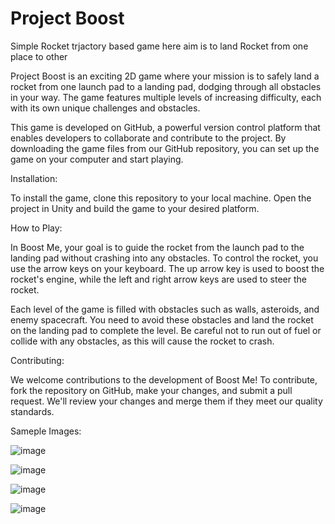 # Project Boost
 Simple Rocket trjactory based game here aim is to land Rocket from one place to other
 
Project Boost is an exciting 2D game where your mission is to safely land a rocket from one launch pad to a landing pad, dodging through all obstacles in your way. The game features multiple levels of increasing difficulty, each with its own unique challenges and obstacles.

This game is developed on GitHub, a powerful version control platform that enables developers to collaborate and contribute to the project. By downloading the game files from our GitHub repository, you can set up the game on your computer and start playing.

Installation:

To install the game, clone this repository to your local machine. Open the project in Unity and build the game to your desired platform.

How to Play:

In Boost Me, your goal is to guide the rocket from the launch pad to the landing pad without crashing into any obstacles. To control the rocket, you use the arrow keys on your keyboard. The up arrow key is used to boost the rocket's engine, while the left and right arrow keys are used to steer the rocket.

Each level of the game is filled with obstacles such as walls, asteroids, and enemy spacecraft. You need to avoid these obstacles and land the rocket on the landing pad to complete the level. Be careful not to run out of fuel or collide with any obstacles, as this will cause the rocket to crash.

Contributing:

We welcome contributions to the development of Boost Me! To contribute, fork the repository on GitHub, make your changes, and submit a pull request. We'll review your changes and merge them if they meet our quality standards.

Sameple Images:

![image](https://user-images.githubusercontent.com/104272327/224101832-70789929-902e-4155-8673-d23b2f8a4488.png)

![image](https://user-images.githubusercontent.com/104272327/224102988-0e6dcaac-e845-47bd-9672-ca412fc40fbe.png)

![image](https://user-images.githubusercontent.com/104272327/224103393-0806616a-ef8f-46d7-b927-f4aded23b8cb.png)

![image](https://user-images.githubusercontent.com/104272327/224103487-4e6bd170-0ec2-4a7f-96ec-34f461fcc62e.png)



